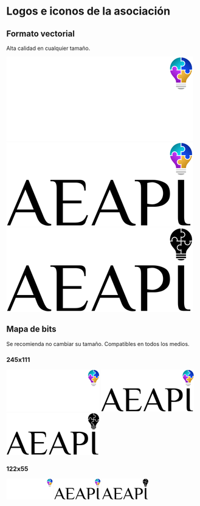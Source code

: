 <style>
    #content h1,
    #content h2,
    #content h3,
    #content p {
        text-align: center;
    }

    #content h2 {
        margin-top: 3em;
    }

    #content {
        padding: 24px 16px 100px;
    }

    #content img {
        background: url('assets/img/transparent_background.svg') repeat;
    }
</style>

# Logos e iconos de la asociación

## Formato vectorial

Alta calidad en cualquier tamaño.

![Logo vectorial](assets/img/logos/vectorial.svg)
![Logo vectorial negro](assets/img/logos/vectorial_black.svg)
![Logo vectorial blanco y negro](assets/img/logos/vectorial_bw.svg)

## Mapa de bits

Se recomienda no cambiar su tamaño. Compatibles en todos los medios.

### 245x111

![Logo 245x111](assets/img/logos/245x111.png)
![Logo 245x111 negro](assets/img/logos/245x111_black.png)
![Logo 245x111 blanco y negro](assets/img/logos/245x111_bw.png)

### 122x55

![Logo 122x55](assets/img/logos/122x55.png)
![Logo 122x55 negro](assets/img/logos/122x55_black.png)
![Logo 122x55 blanco y negro](assets/img/logos/122x55_bw.png)

